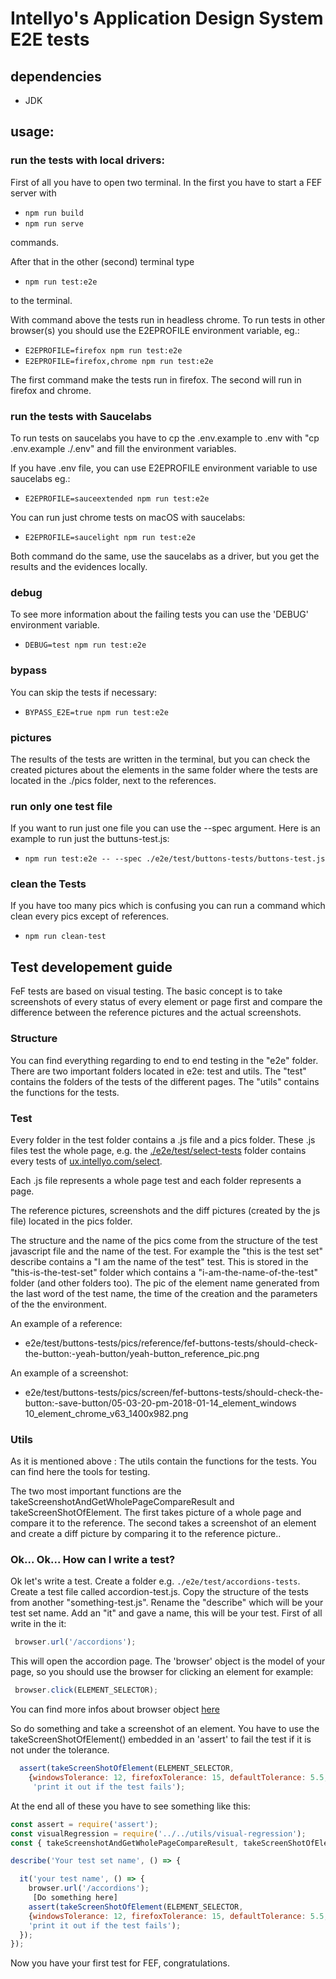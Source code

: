 # Intellyo's Application Design System E2E tests

## dependencies
 - JDK

## usage:

### run the tests with local drivers:

First of all you have to open two terminal. In the first you have to start a FEF server with

- `npm run build`
- `npm run serve`

commands.

After that in the other (second) terminal type

- `npm run test:e2e`

to the terminal.

With command above the tests run in headless chrome. To run tests in other browser(s) you should use the E2EPROFILE environment variable, eg.:

- `E2EPROFILE=firefox npm run test:e2e`
- `E2EPROFILE=firefox,chrome npm run test:e2e`

The first command make the tests run in firefox. The second will run in firefox and chrome.

### run the tests with Saucelabs

To run tests on saucelabs you have to cp the .env.example to .env with "cp .env.example ./.env" and fill the environment variables.

If you have .env file, you can use E2EPROFILE environment variable to use saucelabs eg.:

- `E2EPROFILE=sauceextended npm run test:e2e`

You can run just chrome tests on macOS with saucelabs:

- `E2EPROFILE=saucelight npm run test:e2e`

Both command do the same, use the saucelabs as a driver, but you get the results and the evidences locally.

### debug

To see more information about the failing tests you can use the 'DEBUG' environment variable.

- `DEBUG=test npm run test:e2e`

### bypass

You can skip the tests if necessary:

- `BYPASS_E2E=true npm run test:e2e`

### pictures

The results of the tests are written in the terminal, but you can check the created pictures about the elements in the same folder where the tests are located in the ./pics folder, next to the references.

### run only one test file

If you want to run just one file you can use the --spec argument. Here is an example to run just the buttuns-test.js:

- `npm run test:e2e -- --spec ./e2e/test/buttons-tests/buttons-test.js`

### clean the Tests

If you have too many pics which is confusing you can run a command which clean every pics except of references.

- `npm run clean-test`


## Test developement guide

FeF tests are based on visual testing. The basic concept is to take screenshots of every status of every element or page first and compare the difference between the reference pictures and the actual screenshots.

### Structure

You can find everything regarding to end to end testing in the "e2e" folder. There are two important folders located in e2e: test and utils. The "test" contains the folders of the tests of the different pages. The "utils" contains the functions for the tests.

### Test

Every folder in the test folder contains a .js file and a pics folder. These .js files test the whole page, e.g. the [./e2e/test/select-tests](/e2e/test/select-tests/) folder contains every tests of [ux.intellyo.com/select](http://ux.intellyo.com/select).

Each .js file represents a whole page test and each folder represents a page.

The reference pictures, screenshots and the diff pictures (created by the js file) located in the pics folder.

The structure and the name of the pics come from the structure of the test javascript file and the name of the test. For example the "this is the test set" describe contains a "I am the name of the test" test. This is stored in the "this-is-the-test-set" folder which contains a "i-am-the-name-of-the-test" folder (and other folders too). The pic of the element name generated from the last word of the test name, the time of the creation and the parameters of the the environment.

 An example of a reference:
  - e2e/test/buttons-tests/pics/reference/fef-buttons-tests/should-check-the-button:-yeah-button/yeah-button_reference_pic.png

  An example of a screenshot:
  - e2e/test/buttons-tests/pics/screen/fef-buttons-tests/should-check-the-button:-save-button/05-03-20-pm-2018-01-14_element_windows 10_element_chrome_v63_1400x982.png

### Utils

As it is mentioned above : The utils contain the functions for the tests. You can find here the tools for testing.

 The two most important functions are the takeScreenshotAndGetWholePageCompareResult and takeScreenShotOfElement. The first takes picture of a whole page and compare it to the reference. The second takes a screenshot of an element and create a diff picture by comparing it to the reference picture..

### Ok... Ok... How can I write a test?

Ok let's write a test. Create a folder e.g. `./e2e/test/accordions-tests`. Create a test file called accordion-test.js. Copy the structure of the tests from another "something-test.js". Rename the "describe" which will be your test set name. Add an "it" and gave a name, this will be your test. First of all write in the it:

```js
 browser.url('/accordions');
```

 This will open the accordion page. The 'browser' object is the model of your page, so you should use the browser for clicking an element for example:

```js
 browser.click(ELEMENT_SELECTOR);
```

 You can find more infos about browser object [here](http://webdriver.io/api.html)

 So do something and take a screenshot of an element. You have to use the takeScreenShotOfElement() embedded in an 'assert' to fail the test if it is not under the tolerance.

```js
  assert(takeScreenShotOfElement(ELEMENT_SELECTOR,
    {windowsTolerance: 12, firefoxTolerance: 15, defaultTolerance: 5.5, ignoreComparison: false}),
     'print it out if the test fails');
```

At the end all of these you have to see something like this:
```js
const assert = require('assert');
const visualRegression = require('../../utils/visual-regression');
const { takeScreenshotAndGetWholePageCompareResult, takeScreenShotOfElement } = visualRegression;

describe('Your test set name', () => {

  it('your test name', () => {
    browser.url('/accordions');
     [Do something here]
    assert(takeScreenShotOfElement(ELEMENT_SELECTOR,
    {windowsTolerance: 12, firefoxTolerance: 15, defaultTolerance: 5.5, ignoreComparison: false}),
    'print it out if the test fails');
  });
});
```
Now you have your first test for FEF, congratulations.
